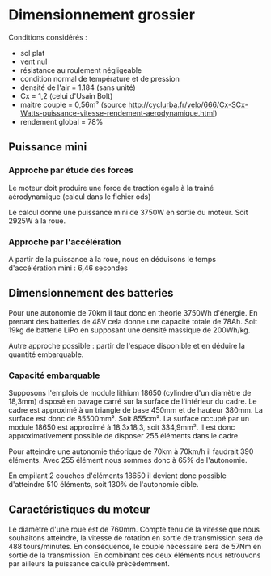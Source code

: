# Dimensionnement grossier

Conditions considérés :
- sol plat
- vent nul
- résistance au roulement négligeable
- condition normal de température et de pression
- densité de l'air = 1.184 (sans unité)
- Cx = 1,2 (celui d'Usain Bolt)
- maitre couple = 0,56m² (source http://cyclurba.fr/velo/666/Cx-SCx-Watts-puissance-vitesse-rendement-aerodynamique.html)
- rendement global = 78%

## Puissance mini

### Approche par étude des forces

Le moteur doit produire une force de traction égale à la trainé aérodynamique (calcul dans le fichier ods)

Le calcul donne une puissance mini de 3750W en sortie du moteur. Soit 2925W à la roue.

### Approche par l'accélération

A partir de la puissance à la roue, nous en déduisons le temps d'accélération mini : 6,46 secondes

## Dimensionnement des batteries

Pour une autonomie de 70km il faut donc en théorie 3750Wh d'énergie. En prenant des batteries de 48V cela donne une capacité totale de 78Ah.
Soit 19kg de batterie LiPo en supposant une densité massique de 200Wh/kg.

Autre approche possible : partir de l'espace disponible et en déduire la quantité embarquable.

### Capacité embarquable

Supposons l'emplois de module lithium 18650 (cylindre d'un diamètre de 18,3mm) disposé en pavage carré sur la surface de l'intérieur du cadre.
Le cadre est approximé à un triangle de base 450mm et de hauteur 380mm.
La surface est donc de 85500mm². Soit 855cm².
La surface occupé par un module 18650 est approximé à 18,3x18,3, soit 334,9mm².
Il est donc approximativement possible de disposer 255 éléments dans le cadre.

Pour atteindre une autonomie théorique de 70km à 70km/h il faudrait 390 éléments.
Avec 255 élément nous sommes donc à 65% de l'autonomie.

En empilant 2 couches d'éléments 18650 il devient donc possible d'atteindre 510 éléments, soit 130% de l'autonomie cible.

## Caractéristiques du moteur

Le diamètre d'une roue est de 760mm. Compte tenu de la vitesse que nous souhaitons atteindre, la vitesse de rotation en sortie de transmission sera de 488 tours/minutes.
En conséquence, le couple nécessaire sera de 57Nm en sortie de la transmission.
En combinant ces deux éléments nous retrouvons par ailleurs la puissance calculé précédemment.


